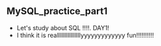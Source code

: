## MySQL_practice_part1
+ Let's study about SQL !!!!. DAY1!
+ I think it is reallllllllllllllllyyyyyyyyyyyyy fun!!!!!!!!!!
